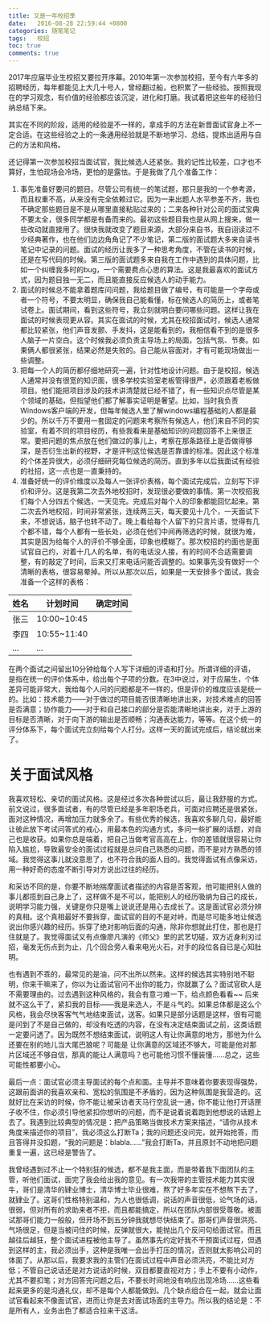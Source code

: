 ```yaml
---
title: 又是一年校招季
date:   2016-08-28 22:59:44 +0800
categories: 随笔笔记
tags:   校招
toc: true
comments: true
---
```

2017年应届毕业生校招又要拉开序幕。2010年第一次参加校招，至今有六年多的招聘经历，每年都能见上大几十号人，曾经翻过船，也积累了一些经验。按照我现在的学习观念，有价值的经验都应该沉淀，进化和打磨。我试着把这些年的经验归纳总结下来。

其实在不同的阶段，适用的经验是不一样的，拿成手的方法在新晋面试官身上不一定合适。在这些经验之上的一条通用经验就是不断地学习、总结，提炼出适用与自己的方法和风格。
<!-- more -->

还记得第一次参加校招当面试官，我比候选人还紧张。我的记性比较差，口才也不算好，生怕现场会冷场，更怕的是露怯。于是我做了几个准备工作：
1. 事先准备好要问的题目。尽管公司有统一的笔试题，那只是我的一个参考源，而且权重不高，从来没有完全依赖过它。因为一来出题人水平参差不齐，我也不确定那些题目是不是从哪里直接粘贴过来的；二来各种针对公司的面试宝典不要太全，很多同学都是有备而来的。最初这些题目我也是从网上搜来，做一些改动就直接用了。很快我就改变了题目来源，大部分来自书，我自诩读过不少经典著作，也在他们边边角角记了不少笔记，第二版的面试题大多来自读书笔记中记录的问题。面试的经历让我多了一种思考角度，不管在读书的时候，还是在写代码的时候。第三版的面试题多来自我在工作中遇到的具体问题，比如一个纠缠我多时的bug，一个需要费点心思的算法。这是我最喜欢的面试方式，因为题目独一无二，而且能直接反应候选人的动手能力。
2. 面试的时候总不能拿着题库问问题，我给题目做了编号，有可能是一个字母或者一个符号，不要太明显，确保我自己能看懂，标在候选人的简历上，或者笔试卷上。面试期间，看到这些符号，我立刻就明白要问哪些问题。这样让我在面试的时候表现更从容。其实在面试的时候，尤其在校招面试时，候选人通常都比较紧张，他们声音发颤、手发抖，这是能看到的，我相信看不到的是很多人脑子一片空白。这个时候我必须负责主导场上的局面，包括气氛、节奏。如果俩人都很紧张，结果必然是失败的。自己能从容面对，才有可能现场做出一些调整。
3. 把每一个人的简历都仔细地研究一遍，针对性地设计问题。由于是校招，候选人通常并没有很宽的知识面，很多学校实验室老板管得很严，必须跟着老板做项目。他们能把项目涉及的技术讲清楚就已经不错了，有一些知识点尽管是某个领域的基础，但指望他们都了解事实证明是奢望。比如，当时我负责Windows客户端的开发，但每年候选人里了解windows编程基础的人都是最少的。所以千万不要用一套固定的问题来考察所有候选人，他们来自不同的实验室，有着不同的项目经历，有些我看来是基础知识的问题回答不上来很正常。要把问题的焦点放在他们做过的事儿上，考察在那条路径上是否做得够深，是否衍生出新的视野，才是评判这位候选是否靠谱的标准。因此这个标准的个体差异很大，必须仔细研究每位候选的简历。直到多年以后我面试有经验的社招，这一点也是一直秉持的。
4. 准备好统一的评价维度以及每人一张评价表格，每个面试完成后，立刻写下评价和评分。这是我第二次去外地校招时，发现很必要做的事情。第一次校招我们每个人分四五个候选，一天见完。完成后对每个人的印象都能回忆起来。第二次去外地校招，时间非常紧张，连续两三天，每天要见十几个，一天面试下来，不想说话，脑子也转不动了。晚上看给每个人留下的只言片语，觉得有几个都不错，每个人都有一些长处，必须在他们中间再筛选的时候，就很为难，其实是因为给每个人的评价不够全面，印象也模糊了。那次校招的约面也是面试官自己约，对着十几人的名单，有的电话没人接，有的时间不合适需要调整，有的敲定了时间，后来又打来电话问能否调整的。如果事先没有做好一个清晰的表格，很容易晕掉。所以从那次以后，如果是一天安排多个面试，我会准备一个这样的表格：

姓名|计划时间|确定时间
---|----|----
张三|10:00~10:45|
李四|10:55~11:40|
...|...|
在两个面试之间留出10分钟给每个人写下详细的评语和打分。所谓详细的评语，是指在统一的评价体系中，给出每个子项的分数。在3中说过，对于应届生，个体差异可能非常大，我给每个人问的问题都是不一样的，但是评价的维度应该是统一的。比如：技术能力——对于做过的项目能否很清晰地讲出来，对技术难点的回答是否满意；协作能力——对于和自己接口的部分是否能清晰地讲出来，对于上游的目标是否清晰，对于向下游的输出是否顺畅；沟通表达能力，等等。在这个统一的评分体系下，每个面试完立刻给每个人打分。这样一天的面试完成后，结论就出来了。

# 关于面试风格
我喜欢轻松、亲切的面试风格。这是经过多次各种尝试以后，最让我舒服的方式。前文说过，很多面试者，有的尽管已经是多年职场老兵，可面对应聘还是很紧张，面对这种情况，再增加压力就多余了。有些优秀的候选，我喜欢多聊几句，最好能让彼此放下考试问答式的戒心，用最本色的沟通方式，多问一些扩展的话题，对自己也是收获。如果你总是端着，把自己当做考官高高在上，你的差错就很容易让你陷入尴尬，导致最安全的面试过程就是总问自己熟悉的问题，而不是对方熟悉的领域。我觉得这事儿就没意思了，也不符合我的面人目的。我觉得面试有点像采访，用一种好奇的态度不断引导对方说出过往的经历。

和采访不同的是，你要不断地揣摩面试者描述的内容是否客观，他可能把别人做的事儿都揽到自己身上了，这样做不是不可以，能把别人的经历吸纳为自己的成长，说明学习能力强，关键是你只是嘴上说说还是用心去成长了。这是面试官必须分辨的真相。这个真相最好不要拆穿，面试官的目的不是对峙，而是尽可能多地让候选说出你感兴趣的经历。拆穿了绝对影响后面的沟通，除非你想就此打住，那也是打住就是了。我觉得面试又有点像廖凡演的《师父》里的武艺切磋，双方近身利刃过招，毫发无伤点到为止，几个回合旁人看来电光火石，对手的段位各自已是心知肚明。

也有遇到不乖的，最常见的是油，问不出所以然来。这样的候选其实特别地不聪明，你来干嘛来了，你以为让面试官问不出你的能力，你就赢了么？面试官砍人是不需要理由的。过去遇到这种风格的，我会有意刁难一下，给点颜色看看~~ 后来就不这么干了，紧扣我的目标——我是来选人，不是斗气的。如果总体都是这么个风格，我会尽快客客气气地结束面试，送客。如果只是部分话题是这样，很有可能是问到了不是自己做的，却没有吃透的内容，在没有决定结束面试之前，这类话题一定要问透了。因为既然不想结束面试，说明这人有让你满意的地方，那他为什么还要在别的地儿当大尾巴狼呢？可能是 让你满意的区域还不够大，可能是他对那片区域还不够自信，那真的能让人满意吗？也可能他习惯不懂装懂……总之，这些可能性都要小心。

最后一点：面试官必须主导面试的每个点和面。主导并不意味着你要表现得强势，这跟前面讲的我喜欢亲和、宽松的氛围是不矛盾的，因为这种氛围是我营造的。这就好比在采访的时候，你不能让被采访者天马行空乱说一通，你不能让他打开话匣子收不住，你必须引导他紧扣你想听的问题，而不是说着说着跑到他想说的话题上去了。我遇到比较典型的情况是：把产品策略当做技术方案来描述，“请你从技术角度来描述你的项目”，我必须这么打断Ta；我的问题还没问完，就开始抢答，而且答得并没扣题，“我的问题是：blabla……”我会打断Ta，并且原封不动地把问题重复一遍，这已经是警告了。

我曾经遇到过不止一个特别狂的候选，都不是我主面，而是带着我下面团队的主管，听他们面试，面完了我会给出我的意见。有一次我带的主管技术能力其实很牛，哥们是清华的肄业博士，清华博士毕业很难，熬了好多年实在不想熬下去了，就肄业了。这哥们性格特别温和，为人也很低调，说话的声音很低，论气场的话，很弱，但对所有的求助来者不拒，而且都能搞定，所以在团队内部很受尊敬。被面试那哥们能力一般般，但开场不到五分钟我就想尽快结束了。那哥们声音很洪亮、气场很足，但是当被问住的时候，反弹就很大，能抛出几个反问句给面试官。而且越往后越狂，整个面试进程被他主导了。虽然事先约定好我不干预面试过程，但遇到这样的主，我必须出手，这种是我唯一会出手打压的情况，否则就太影响公司的体面了。从那以后，我要求我的主管们在面试过程中声音必须洪亮，不能比对方低；不管自己说话还是对方说话的时候，双目都要直视对方；手上不要有小动作，尤其不要扣笔；对方回答完问题之后，不要长时间地没有响应出现冷场……这些看起来更多的是沟通礼仪，却不是每个人都能做到。几个缺点组合在一起，就会让面试官看起来不像面试官，进而让你是去对面试场面的主导力。所以我的结论是：不是所有人，业务出色了都适合拉来干这活。










